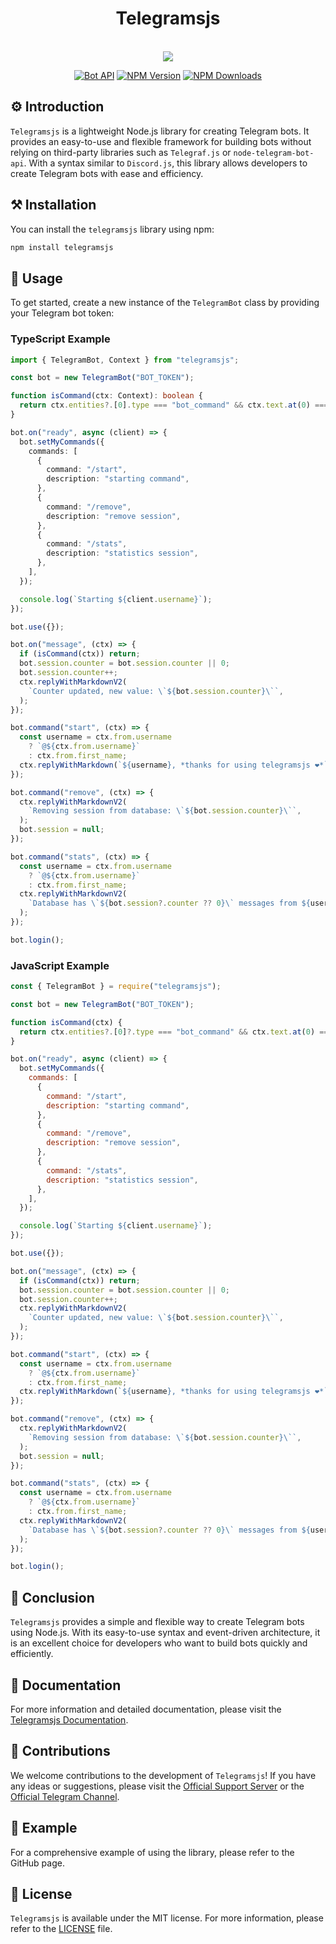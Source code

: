 <div align="center">
  <h1>Telegramsjs</h1><br>
  <img src="https://raw.githubusercontent.com/Sempai-07/Telegramsjs/main/docs/avatar.png"><br>

[![Bot API](https://img.shields.io/badge/Bot%20API-v.6.8-00aced.svg?style=flat-square&logo=telegram)](https://core.telegram.org/bots/api)
[![NPM Version](https://img.shields.io/npm/v/telegramsjs.svg?maxAge=3600)](https://www.npmjs.com/package/telegramsjs)
[![NPM Downloads](https://img.shields.io/npm/dt/telegramsjs.svg?maxAge=3600)](https://www.npmjs.com/package/telegramsjs)

</div>

## ⚙️ Introduction

`Telegramsjs` is a lightweight Node.js library for creating Telegram bots. It provides an easy-to-use and flexible framework for building bots without relying on third-party libraries such as `Telegraf.js` or `node-telegram-bot-api`. With a syntax similar to `Discord.js`, this library allows developers to create Telegram bots with ease and efficiency.

## ⚒️ Installation

You can install the `telegramsjs` library using npm:

```sh
npm install telegramsjs
```

## 📙 Usage

To get started, create a new instance of the `TelegramBot` class by providing your Telegram bot token:

### TypeScript Example

```typescript
import { TelegramBot, Context } from "telegramsjs";

const bot = new TelegramBot("BOT_TOKEN");

function isCommand(ctx: Context): boolean {
  return ctx.entities?.[0].type === "bot_command" && ctx.text.at(0) === "/";
}

bot.on("ready", async (client) => {
  bot.setMyCommands({
    commands: [
      {
        command: "/start",
        description: "starting command",
      },
      {
        command: "/remove",
        description: "remove session",
      },
      {
        command: "/stats",
        description: "statistics session",
      },
    ],
  });

  console.log(`Starting ${client.username}`);
});

bot.use({});

bot.on("message", (ctx) => {
  if (isCommand(ctx)) return;
  bot.session.counter = bot.session.counter || 0;
  bot.session.counter++;
  ctx.replyWithMarkdownV2(
    `Counter updated, new value: \`${bot.session.counter}\``,
  );
});

bot.command("start", (ctx) => {
  const username = ctx.from.username
    ? `@${ctx.from.username}`
    : ctx.from.first_name;
  ctx.replyWithMarkdown(`${username}, *thanks for using telegramsjs ❤️*`);
});

bot.command("remove", (ctx) => {
  ctx.replyWithMarkdownV2(
    `Removing session from database: \`${bot.session.counter}\``,
  );
  bot.session = null;
});

bot.command("stats", (ctx) => {
  const username = ctx.from.username
    ? `@${ctx.from.username}`
    : ctx.from.first_name;
  ctx.replyWithMarkdownV2(
    `Database has \`${bot.session?.counter ?? 0}\` messages from ${username}`,
  );
});

bot.login();
```

### JavaScript Example

```javascript
const { TelegramBot } = require("telegramsjs");

const bot = new TelegramBot("BOT_TOKEN");

function isCommand(ctx) {
  return ctx.entities?.[0]?.type === "bot_command" && ctx.text.at(0) === "/";
}

bot.on("ready", async (client) => {
  bot.setMyCommands({
    commands: [
      {
        command: "/start",
        description: "starting command",
      },
      {
        command: "/remove",
        description: "remove session",
      },
      {
        command: "/stats",
        description: "statistics session",
      },
    ],
  });

  console.log(`Starting ${client.username}`);
});

bot.use({});

bot.on("message", (ctx) => {
  if (isCommand(ctx)) return;
  bot.session.counter = bot.session.counter || 0;
  bot.session.counter++;
  ctx.replyWithMarkdownV2(
    `Counter updated, new value: \`${bot.session.counter}\``,
  );
});

bot.command("start", (ctx) => {
  const username = ctx.from.username
    ? `@${ctx.from.username}`
    : ctx.from.first_name;
  ctx.replyWithMarkdown(`${username}, *thanks for using telegramsjs ❤️*`);
});

bot.command("remove", (ctx) => {
  ctx.replyWithMarkdownV2(
    `Removing session from database: \`${bot.session.counter}\``,
  );
  bot.session = null;
});

bot.command("stats", (ctx) => {
  const username = ctx.from.username
    ? `@${ctx.from.username}`
    : ctx.from.first_name;
  ctx.replyWithMarkdownV2(
    `Database has \`${bot.session?.counter ?? 0}\` messages from ${username}`,
  );
});

bot.login();
```

## 🎃 Conclusion

`Telegramsjs` provides a simple and flexible way to create Telegram bots using Node.js. With its easy-to-use syntax and event-driven architecture, it is an excellent choice for developers who want to build bots quickly and efficiently.

## 📖 Documentation

For more information and detailed documentation, please visit the [Telegramsjs Documentation](https://docs-telegramsjs.surge.sh/).

## 🎒 Contributions

We welcome contributions to the development of `Telegramsjs`! If you have any ideas or suggestions, please visit the [Official Support Server](https://discord.gg/j8G7jhHMbs) or the [Official Telegram Channel](https://t.me/sempaika_telegrams_js).

## 📒 Example

For a comprehensive example of using the library, please refer to the GitHub page.

## 🧾 License

`Telegramsjs` is available under the MIT license. For more information, please refer to the [LICENSE](https://github.com/Sempai-07/Telegramsjs/blob/main/LICENSE) file.
